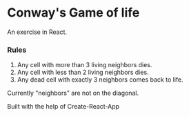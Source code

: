# Conway's Game of life

An exercise in React.

### Rules

1. Any cell with more than 3 living neighbors dies.
2. Any cell with less than 2 living neighbors dies.
3. Any dead cell with exactly 3 neighbors comes back to life.

Currently "neighbors" are not on the diagonal. 

Built with the help of Create-React-App
